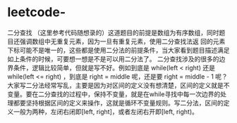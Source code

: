 # leetcode-
二分查找
（这里参考代码随想录的）这道题⽬的前提是数组为有序数组，同时题⽬还强调数组中⽆重复元素，因为⼀旦有重复元素，使⽤⼆分查找法返
回的元素下标可能不是唯⼀的，这些都是使⽤⼆分法的前提条件，当⼤家看到题⽬描述满⾜如上条件的时候，可要想⼀想是不是可以⽤⼆分法了。
⼆分查找涉及的很多的边界条件，逻辑⽐较简单，但就是写不好。例如到底是 while(left < right) 还是while(left <= right) ，到底是 right = middle 呢，还是要 right = middle - 1 呢？
⼤家写⼆分法经常写乱，主要是因为对区间的定义没有想清楚，区间的定义就是不变量。要在⼆分查找的过程中，保持不变量，就是在while寻找中每⼀次边界的处理都要坚持根据区间的定义来操作，这就是循环不变量规则。写⼆分法，区间的定义⼀般为两种，左闭右闭即[left, right]，或者左闭右开即[left, right)。
